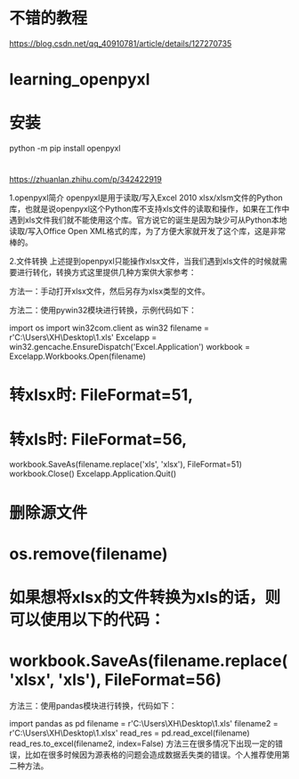 # 不错的教程

https://blog.csdn.net/qq_40910781/article/details/127270735



# learning_openpyxl
# 安装
python -m pip install openpyxl

#
https://zhuanlan.zhihu.com/p/342422919


1.openpyxl简介
openpyxl是用于读取/写入Excel 2010 xlsx/xlsm文件的Python库，也就是说openpyxl这个Python库不支持xls文件的读取和操作，如果在工作中遇到xls文件我们就不能使用这个库。官方说它的诞生是因为缺少可从Python本地读取/写入Office Open XML格式的库，为了方便大家就开发了这个库，这是非常棒的。

2.文件转换
上述提到openpyxl只能操作xlsx文件，当我们遇到xls文件的时候就需要进行转化，转换方式这里提供几种方案供大家参考：

方法一：手动打开xlsx文件，然后另存为xlsx类型的文件。

方法二：使用pywin32模块进行转换，示例代码如下：

import os
import win32com.client as win32
filename = r'C:\Users\XH\Desktop\1.xls'
Excelapp = win32.gencache.EnsureDispatch('Excel.Application')
workbook = Excelapp.Workbooks.Open(filename)
# 转xlsx时: FileFormat=51,
# 转xls时:  FileFormat=56,
workbook.SaveAs(filename.replace('xls', 'xlsx'), FileFormat=51)
workbook.Close()
Excelapp.Application.Quit()
# 删除源文件
# os.remove(filename)

# 如果想将xlsx的文件转换为xls的话，则可以使用以下的代码：
# workbook.SaveAs(filename.replace('xlsx', 'xls'), FileFormat=56)


方法三：使用pandas模块进行转换，代码如下：

import pandas as pd
filename = r'C:\Users\XH\Desktop\1.xls'
filename2 = r'C:\Users\XH\Desktop\1.xlsx'
read_res = pd.read_excel(filename)
read_res.to_excel(filename2, index=False)
方法三在很多情况下出现一定的错误，比如在很多时候因为源表格的问题会造成数据丢失类的错误。个人推荐使用第二种方法。

